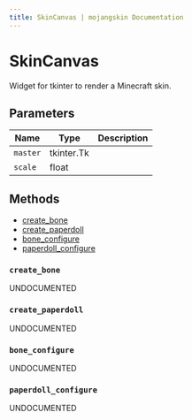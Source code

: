 ```yaml
---
title: SkinCanvas | mojangskin Documentation
---
```


# SkinCanvas

Widget for tkinter to render a Minecraft skin.

## Parameters

| Name     | Type       | Description |
| -------- | ---------- | ----------- |
| `master` | tkinter.Tk |             |
| `scale`  | float      |             |

## Methods

- [create_bone](#create_bone)
- [create_paperdoll](#create_paperdoll)
- [bone_configure](#bone_configure)
- [paperdoll_configure](#paperdoll_configure)

### `create_bone`

UNDOCUMENTED

### `create_paperdoll`

UNDOCUMENTED

### `bone_configure`

UNDOCUMENTED

### `paperdoll_configure`

UNDOCUMENTED
